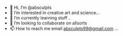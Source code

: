 - 👋 Hi, I’m @absculpts
- 👀 I’m interested in creative art and science...
- 🌱 I’m currently learning stuff ..
- 💞️ I’m looking to collaborate on allsorts
- 📫 How to reach me email absculpts99@gmail.com ...

<!---
absculpts/absculpts is a ✨ special ✨ repository because its `README.md` (this file) appears on your GitHub profile.
You can click the Preview link to take a look at your changes.
--->
